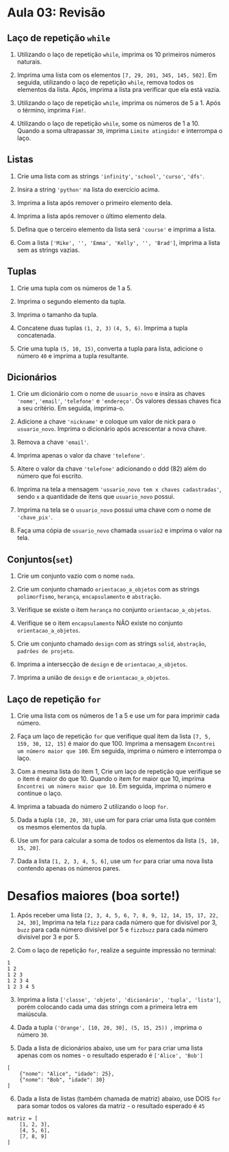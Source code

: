 # Aula 03: Revisão


## Laço de repetição `while`
1. Utilizando o laço de repetição `while`, imprima os 10 primeiros números naturais.

2. Imprima uma lista com os elementos `[7, 29, 201, 345, 145, 502]`. Em seguida, utilizando o laço de repetição `while`, remova todos os elementos da lista. Após, imprima a lista pra verificar que ela está vazia.

3. Utilizando o laço de repetição `while`, imprima os números de 5 a 1. Após o término, imprima `Fim!`.

4. Utilizando o laço de repetição `while`, some os números de 1 a 10. Quando a soma ultrapassar `30`, imprima `Limite atingido!` e interrompa o laço. 
 
## Listas
1. Crie uma lista com as strings `'infinity'`, `'school'`, `'curso'`, `'dfs'`.

2. Insira a string `'python'` na lista do exercício acima.

3. Imprima a lista após remover o primeiro elemento dela.

4. Imprima a lista após remover o último elemento dela.

5. Defina que o terceiro elemento da lista será `'course'` e imprima a lista.

6. Com a lista `['Mike', '', 'Emma', 'Kelly', '', 'Brad']`, imprima a lista sem as strings vazias. 

## Tuplas
1. Crie uma tupla com os números de 1 a 5.

2. Imprima o segundo elemento da tupla.

3. Imprima o tamanho da tupla.

4. Concatene duas tuplas `(1, 2, 3)` `(4, 5, 6)`. Imprima a tupla concatenada.

5. Crie uma tupla `(5, 10, 15)`, converta a tupla para lista, adicione o número `40` e imprima a tupla resultante.

## Dicionários
1. Crie um dicionário com o nome de `usuario_novo` e insira as chaves `'nome'`, `'email'`, `'telefone'` e `'endereço'`. Os valores dessas chaves fica a seu critério. Em seguida, imprima-o.

2. Adicione a chave `'nickname'` e coloque um valor de nick para o `usuario_novo`. Imprima o dicionário após acrescentar a nova chave.

3. Remova a chave `'email'`.

4. Imprima apenas o valor da chave `'telefone'`.

5. Altere o valor da chave `'telefone'` adicionando o ddd (82) além do número que foi escrito.

6. Imprima na tela a mensagem `'usuario_novo tem x chaves cadastradas'`, sendo `x` a quantidade de itens que `usuario_novo` possui.

7. Imprima na tela se o `usuario_novo` possui uma chave com o nome de `'chave_pix'`.

8. Faça uma cópia de `usuario_novo` chamada `usuario2` e imprima o valor na tela.
## Conjuntos(`set`)
1. Crie um conjunto vazio com o nome `nada`.

2. Crie um conjunto chamado `orientacao_a_objetos` com as strings `polimorfismo`, `herança`, `encapsulamento` e `abstração`.

3. Verifique se existe o item `herança` no conjunto `orientacao_a_objetos`.

4. Verifique se o item `encapsulamento` NÃO existe no conjunto `orientacao_a_objetos`.

5. Crie um conjunto chamado `design` com as strings `solid`, `abstração`, `padrões de projeto`.

6. Imprima a intersecção de `design` e de `orientacao_a_objetos`.

7. Imprima a união de `design` e de `orientacao_a_objetos`.

## Laço de repetição `for`
1. Crie uma lista com os números de 1 a 5 e use um for para imprimir cada número.
   
2. Faça um laço de repetição `for` que verifique qual item da lista `[7, 5, 159, 30, 12, 15]` é maior do que 100. Imprima a mensagem `Encontrei um número maior que 100`. Em seguida, imprima o número e interrompa o laço.

3. Com a mesma lista do item 1, Crie um laço de repetição que verifique se o item é maior do que 10. Quando o item for maior que 10, imprima `Encontrei um número maior que 10`. Em seguida, imprima o número e continue o laço.

4. Imprima a tabuada do número 2 utilizando o loop `for`.

6. Dada a tupla `(10, 20, 30)`, use um for para criar uma lista que contém os mesmos elementos da tupla.

7. Use um for para calcular a soma de todos os elementos da lista `[5, 10, 15, 20]`.

8. Dada a lista `[1, 2, 3, 4, 5, 6]`, use um `for` para criar uma nova lista contendo apenas os números pares.

# Desafios maiores (boa sorte!)

1. Após receber uma lista `[2, 3, 4, 5, 6, 7, 8, 9, 12, 14, 15, 17, 22, 24, 30]`, Imprima na tela `fizz` para cada número que for divisível por 3, `buzz` para cada número divisível por 5 e `fizzbuzz` para cada número divisível por 3 e por 5.

2. Com o laço de repetição `for`, realize a seguinte impressão no terminal:
```
1 
1 2 
1 2 3 
1 2 3 4 
1 2 3 4 5
```
3. Imprima a lista `['classe', 'objeto', 'dicionário', 'tupla', 'lista']`, porém colocando cada uma das strings com a primeira letra em maiúscula.

4. Dada a tupla `('Orange', [10, 20, 30], (5, 15, 25))
`, imprima o número `30`.

5. Dada a lista de dicionários abaixo, use um `for` para criar uma lista apenas com os nomes - o resultado esperado é `['Alice', 'Bob']`
```
[
    {"nome": "Alice", "idade": 25},
    {"nome": "Bob", "idade": 30}
]
```
6. Dada a lista de listas (também chamada de matriz) abaixo, use DOIS `for` para somar todos os valores da matriz - o resultado esperado é `45`
```
matriz = [
    [1, 2, 3],
    [4, 5, 6],
    [7, 8, 9]
]
```


